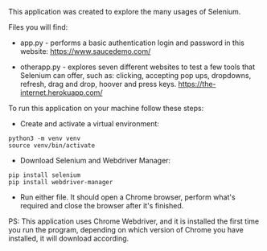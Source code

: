 This application was created to explore the many usages of Selenium. 

Files you will find:

 - app.py - performs a basic authentication login and password in this website: https://www.saucedemo.com/

 - otherapp.py - explores seven different websites to test a few tools that Selenium can offer, such as: clicking, accepting pop ups, dropdowns, refresh, drag and drop, hoover and press keys. https://the-internet.herokuapp.com/ 

To run this application on your machine follow these steps: 

- Create and activate a virtual environment: 
```
python3 -m venv venv
source venv/bin/activate
```
- Download Selenium and Webdriver Manager: 
```
pip install selenium
pip install webdriver-manager
```
- Run either file. It should open a Chrome browser, perform what's required and close the browser after it's finished.

PS: This application uses Chrome Webdriver, and it is installed the first time you run the program, depending on which version of Chrome
you have installed, it will download according. 